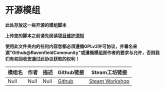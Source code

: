 # 开源模组

**此处存放这一些开源的模组脚本**

**上传您的脚本之前请先阅读[项目维护须知](/cn/CONTRIBUTING.md)**

**使用此文件夹内的任何内容您都必须遵循GPLv3许可协议，并署名来源"Github@RavenfieldCommunity"或遵循模组原作者的要求与允许，否则我们有权回收您通过此协议获取的权利！**

|模组名|作者|描述|Github链接|Steam工坊链接|
|------|------|------|------|------|
|Null|Null|Null|[Github](https://github.com/example/example)|[Steam Workshop](https://steamcommunity.com/sharedfiles/filedetails/?id=example)|